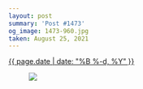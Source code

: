 ```yaml
---
layout: post
summary: 'Post #1473'
og_image: 1473-960.jpg
taken: August 25, 2021
---
```


<div class="post">
 <time>
  <a href="/1473">
   {{ page.date | date: "%B %-d, %Y" }}
  </a>
 </time>
 <a href="/1473">
  <figure data-taken="8/25/2021">
   <img sizes="(min-width: 700px) 50vw, calc(100vw - 2rem)" src="{{ site.assets_url }}/1473-480.jpg" srcset="{{ site.assets_url }}/1473-240.jpg 240w, {{ site.assets_url }}/1473-480.jpg 480w, {{ site.assets_url }}/1473-720.jpg 720w, {{ site.assets_url }}/1473-960.jpg 960w"/>
  </figure>
 </a>
</div>
